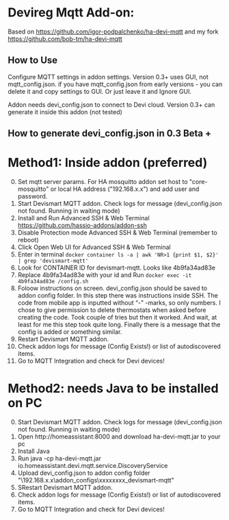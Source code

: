 # Devireg Mqtt Add-on:
Based on <https://github.com/igor-podpalchenko/ha-devi-mqtt> and my fork <https://github.com/bob-tm/ha-devi-mqtt>

## How to Use 
Configure MQTT settings in addon settings. Version 0.3+ uses GUI, not mqtt_config.json.
if you have mqtt_config.json from early versions - you can delete it and copy settings to GUI. Or just leave it and Ignore GUI.

Addon needs devi_config.json to connect to Devi cloud. 
Version 0.3+ can generate it inside this addon (not tested)

## How to generate devi_config.json in 0.3 Beta +
# Method1: Inside addon (preferred)

0. Set mqtt server params. For HA mosquitto addon set host to "core-mosquitto" or local HA address ("192.168.x.x") and add user and password.
1. Start Devismart MQTT addon. Check logs for message (devi_config.json not found. Running in waiting mode)
2. Install and Run Advanced SSH & Web Terminal https://github.com/hassio-addons/addon-ssh
3. Disable Protection mode Advanced SSH & Web Terminal (remember to reboot)
4. Click Open Web UI for Advanced SSH & Web Terminal
5. Enter in terminal `docker container ls -a | awk 'NR>1 {print $1, $2}' | grep 'devismart-mqtt'`
6. Look for CONTAINER ID for devismart-mqtt. Looks like 4b9fa34ad83e
7. Replace 4b9fa34ad83e with your id and Run  `docker exec -it 4b9fa34ad83e /config.sh`
8. Foloow instructions on screen. devi_config.json  should be saved to addon config folder. In this step there was instructions inside SSH. The code from mobile app is inputted without “-” -marks, so only numbers. I chose to give permission to delete thermostats when asked before creating the code. Took couple of tries but then it worked. And wait, at least for me this step took quite long. Finally there is a message that the config is added or something similar.
9. Restart Devismart MQTT addon.
10. Check addon logs for message (Config Exists!) or list of autodiscovered items.
11. Go to MQTT Integration and check for Devi devices!

# Method2: needs Java to be installed on PC
0. Start Devismart MQTT addon. Check logs for message (devi_config.json not found. Running in waiting mode)
1. Open http://homeassistant:8000 and download ha-devi-mqtt.jar to your pc
2. Install Java 
3. Run java -cp ha-devi-mqtt.jar io.homeassistant.devi.mqtt.service.DiscoveryService
4. Upload devi_config.json to addon config folder "\\192.168.x.x\addon_configs\xxxxxxxx_devismart-mqtt\"
4. SRestart Devismart MQTT addon.
5. Check addon logs for message (Config Exists!) or list of autodiscovered items.
6. Go to MQTT Integration and check for Devi devices!

